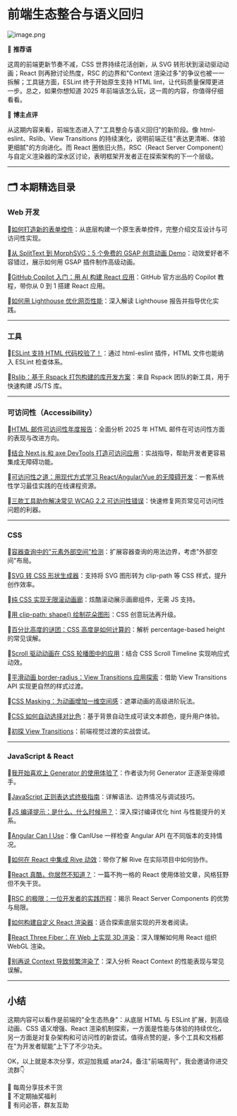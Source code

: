 # 前端生态整合与语义回归

![image.png](https://p0-xtjj-private.juejin.cn/tos-cn-i-73owjymdk6/7756b099a2c54b12a98c7d66d997feab~tplv-73owjymdk6-jj-mark-v1:0:0:0:0:5o6Y6YeR5oqA5pyv56S-5Yy6IEAg5o6Y6YeR5a6J5Lic5bC8:q75.awebp?policy=eyJ2bSI6MywidWlkIjoiMTUyMTM3OTgyMzM0MDc5MiJ9&rk3s=f64ab15b&x-orig-authkey=f32326d3454f2ac7e96d3d06cdbb035152127018&x-orig-expires=1750842908&x-orig-sign=%2BBuzOye0jFzjb5eF1Ph8RLAWCIk%3D)

💬 **推荐语**

这周的前端更新节奏不减，CSS 世界持续花活创新，从 SVG 转形状到滚动驱动动画；React 则再掀讨论热度，RSC 的边界和"Context 渲染过多"的争议也被一一拆解；工具链方面，ESLint 终于开始原生支持 HTML lint，让代码质量保障更进一步。总之，如果你想知道 2025 年前端该怎么玩，这一周的内容，你值得仔细看看。

🧠 **博主点评**

从这期内容来看，前端生态进入了"工具整合与语义回归"的新阶段。像 html-eslint、Rslib、View Transitions 的持续演化，说明前端正往"表达更清晰、体验更细腻"的方向进化。而 React 圈依旧火热，RSC（React Server Component）与自定义渲染器的深水区讨论，表明框架开发者正在探索架构的下一个层级。

---

## 🗂️ 本期精选目录

### Web 开发

🔹[如何打造新的表单控件](https://plainvanillaweb.com/blog/articles/2025-05-09-form-control/)：从底层构建一个原生表单控件，完整介绍交互设计与可访问性实现。

🔹[从 SplitText 到 MorphSVG：5 个免费的 GSAP 创意动画 Demo](https://tympanus.net/codrops/2025/05/14/from-splittext-to-morphsvg-5-creative-demos-using-free-gsap-plugins/)：动效爱好者不容错过，展示如何用 GSAP 插件制作高级动画。

🔹[GitHub Copilot 入门：用 AI 构建 React 应用](https://github.blog/ai-and-ml/github-copilot/github-for-beginners-building-a-react-app-with-github-copilot/)：GitHub 官方出品的 Copilot 教程，带你从 0 到 1 搭建 React 应用。

🔹[如何用 Lighthouse 优化网页性能](https://blog.logrocket.com/leveraging-lighthouse-audits/)：深入解读 Lighthouse 报告并指导优化实践。

---

### 工具

🔹[ESLint 支持 HTML 代码校验了！](https://eslint.org/blog/2025/05/eslint-html-plugin/)：通过 html-eslint 插件，HTML 文件也能纳入 ESLint 检查体系。

🔹[Rslib：基于 Rspack 打包构建的库开发方案](https://lib.rsbuild.dev/blog/introducing-rslib)：来自 Rspack 团队的新工具，用于快速构建 JS/TS 库。

---

### 可访问性（Accessibility）

🔹[HTML 邮件可访问性年度报告](https://emailmarkup.org/en/reports/accessibility/2025/)：全面分析 2025 年 HTML 邮件在可访问性方面的表现与改进方向。

🔹[结合 Next.js 和 axe DevTools 打造可访问应用](https://www.deque.com/blog/building-accessible-apps-with-next-js-and-axe-devtools/)：实战指导，帮助开发者更容易集成无障碍功能。

🔹[可访问性之道：用现代方式学习 React/Angular/Vue 的无障碍开发](https://playfulprogramming.com/collections/art-of-accessibility)：一套系统性学习最佳实践的在线课程资源。

🔹[三款工具助你解决常见 WCAG 2.2 可访问性错误](https://spin.atomicobject.com/fix-common-wcag-2-failures/?ref=dailydev)：快速修复网页常见可访问性问题的利器。

---

### CSS

🔹[容器查询中的"元素外部空间"检测](https://frontendmasters.com/blog/container-query-for-is-there-enough-space-outside-this-element/)：扩展容器查询的用法边界，考虑"外部空间"布局。

🔹[SVG 转 CSS 形状生成器](https://css-generators.com/svg-to-css/)：支持将 SVG 图形转为 clip-path 等 CSS 样式，提升创作效率。

🔹[纯 CSS 实现无限滚动画廊](https://codepen.io/thebabydino/pen/XJrYqGb)：炫酷滚动展示画廊组件，无需 JS 支持。

🔹[用 clip-path: shape() 绘制花朵图形](https://frontendmasters.com/blog/creating-flower-shapes-using-clip-path-shape/)：CSS 创意玩法再升级。

🔹[百分比高度的谜团：CSS 高度是如何计算的](https://www.joshwcomeau.com/css/height-enigma/)：解析 percentage-based height 的常见误解。

🔹[Scroll 驱动动画在 CSS 轮播图中的应用](https://css-tricks.com/scroll-driven-animations-inside-a-css-carousel/)：结合 CSS Scroll Timeline 实现响应式动效。

🔹[平滑动画 border-radius：View Transitions 应用探索](https://www.bram.us/2025/05/15/view-transitions-border-radius-revisited/)：借助 View Transitions API 实现更自然的样式过渡。

🔹[CSS Masking：为动画增加一维空间感](https://www.smashingmagazine.com/2025/05/smashing-animations-part-2-css-masking-add-extra-dimension/)：遮罩动画的高级进阶玩法。

🔹[CSS 如何自动选择对比色](https://webkit.org/blog/16929/contrast-color/)：基于背景自动生成可读文本颜色，提升用户体验。

🔹[初探 View Transitions](https://benfrain.com/first-adventures-in-view-transitions/)：前端视觉过渡的实战尝试。

---

### JavaScript & React

🔹[我开始喜欢上 Generator 的使用体验了](https://macarthur.me/posts/generators/)：作者谈为何 Generator 正逐渐变得顺手。

🔹[JavaScript 正则表达式终极指南](https://www.honeybadger.io/blog/javascript-regular-expressions/)：详解语法、边界情况与调试技巧。

🔹[JS 编译提示：是什么、什么时候用？](https://www.trevorlasn.com/blog/javascript-compile-hints)：深入探讨编译优化 hint 与性能提升的关系。

🔹[Angular Can I Use](https://www.angular.courses/caniuse)：像 CanIUse 一样检查 Angular API 在不同版本的支持情况。

🔹[如何在 React 中集成 Rive 动效](https://tympanus.net/codrops/2025/05/12/integrating-rive-into-a-react-project-behind-the-scenes-of-valley-adventures/)：带你了解 Rive 在实际项目中如何协作。

🔹[React 真酷，你居然不知道？](https://reactisfuckingcool.com/)：一篇不拘一格的 React 使用体验文章，风格狂野但不失干货。

🔹[RSC 的极限：一位开发者的实践历程](https://www.nirtamir.com/articles/the-limits-of-rsc-a-practitioners-journey)：揭示 React Server Components 的优势与局限。

🔹[如何构建自定义 React 渲染器](https://blog.swmansion.com/how-to-build-a-custom-react-renderer-595dc4a9cb1c)：适合探索底层实现的开发者阅读。

🔹[React Three Fiber：在 Web 上实现 3D 渲染](https://techhub.iodigital.com/articles/react-three-fiber-3d-for-the-web)：深入理解如何用 React 组织 WebGL 渲染。

🔹[别再说 Context 导致频繁渲染了](https://blacksheepcode.com/posts/no_react_context_is_not_causing_too_many_renders)：深入分析 React Context 的性能表现与常见误解。

---

## 小结

这期内容可以看作是前端的"全生态热身"：从底层 HTML 与 ESLint 扩展，到高级动画、CSS 语义增强、React 渲染机制探索，一方面是性能与体验的持续优化，另一方面是对复杂架构和可访问性的新尝试。值得点赞的是，多个工具和文档都在"为开发者赋能"上下了不少功夫。

OK，以上就是本次分享，欢迎加我威 atar24，备注"前端周刊"，我会邀请你进交流群👇

🚀 每周分享技术干货  
🎁 不定期抽奖福利  
💬 有问必答，群友互助 